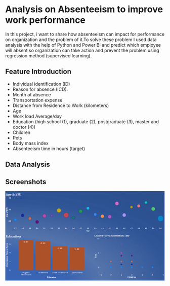 # Analysis on Absenteeism to improve work performance

In this project, i want to share how absenteeism can impact for performance on organization and the problem of it.To solve these problem I used data analysis with the help of Python and Power Bi  and predict which employee will absent so organization can take action and prevent the problem using regression method (supervised learning).


## Feature Introduction

- Individual identification (ID)
- Reason for absence (ICD).
- Month of absence
- Transportation expense
- Distance from Residence to Work (kilometers)
- Age
- Work load Average/day
- Education (high school (1), graduate (2), postgraduate (3), master and doctor (4))
- Children
- Pets
- Body mass index
- Absenteeism time in hours (target)

## Data Analysis


## Screenshots

![Dashboard 1](https://github.com/Code-breaker1998/Absenteeism_Project/blob/main/Images/Dashboard%201.png)
